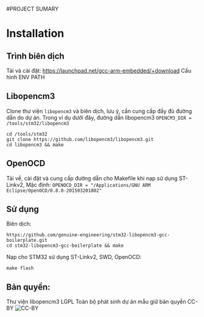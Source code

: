 #PROJECT SUMARY

# Installation

## Trình biên dịch

Tải và cài đặt: https://launchpad.net/gcc-arm-embedded/+download
Cấu hình ENV PATH 

## Libopencm3

Clone thư viện `libopencm3` và biên dịch, lưu ý, cần cung cấp đầy đủ đường dẫn do dự án. Trong ví dụ dưới đây, đường dẫn libopencm3 `OPENCM3_DIR = /tools/stm32/libopencm3`

```
cd /tools/stm32
git clone https://github.com/libopencm3/libopencm3.git
cd libopencm3 && make
```

## OpenOCD 

Tải về, cài đặt và cung cấp đường dẫn cho Makefile khi nạp sử dụng ST-Linkv2, Mặc định: `OPENOCD_DIR = "/Applications/GNU ARM Eclipse/OpenOCD/0.8.0-201503201802"` 

## Sử dụng

Biên dịch:

```
https://github.com/genuine-engineering/stm32-libopencm3-gcc-boilerplate.git
cd stm32-libopencm3-gcc-boilerplate && make
```

Nạp cho STM32 sử dụng ST-Linkv2, SWD, OpenOCD:

```
make flash
```

## Bản quyền: 

Thư viện libopencm3 LGPL
Toàn bộ phát sinh dự án mẫu giữ bản quyền CC-BY ![CC-BY](https://licensebuttons.net/l/by/3.0/88x31.png)
